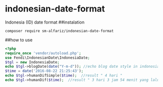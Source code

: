 # indonesian-date-format
Indonesia (ID) date format
##instalation
```
composer require sm-alfariz/indonesian-date-format
```
##how to use
```php
<?php
require_once 'vendor/autoload.php';
use Fendi\IndonesianDate\IndonesiaDate;
$tgl = new IndonesiaDate;
echo $tgl->blogDate(date("Y-m-d")); //echo blog date style in indonosian format
$time = date('2016-08-22 21:25:43');
echo $tgl->humanDifSimple($time);  //result " 4 hari "
echo $tgl->humanDif($time);  //result " 3 hari 3 jam 54 menit yang lalu "

```
